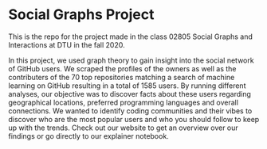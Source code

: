 # Social Graphs Project

This is the repo for the project made in the class 02805 Social Graphs and Interactions at DTU in the fall 2020.

In this project, we used graph theory to gain insight into the social network of GitHub users. We scraped the profiles of the owners as well as the contributers of the 70 top repositories matching a search of machine learning on GitHub resulting in a total of 1585 users. By running different analyses, our objective was to discover facts about these users regarding geographical locations, preferred programming languages and overall connections. We wanted to identify coding communities and their vibes to discover who are the most popular users and who you should follow to keep up with the trends. Check out our website to get an overview over our findings or go directly to our explainer notebook.
